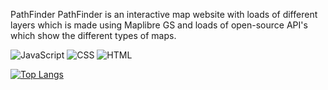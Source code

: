 PathFinder
PathFinder is an interactive map website with loads of different layers which is made using Maplibre GS and loads of open-source API's which show the different types of maps.


![JavaScript](https://img.shields.io/badge/JavaScript-50%25-yellow)
![CSS](https://img.shields.io/badge/CSS-26%25-blueviolet)
![HTML](https://img.shields.io/badge/HTML-24%25-orange)


[![Top Langs](https://github-readme-stats.vercel.app/api/top-langs/?username=YOUR_USERNAME&layout=compact)](https://github.com/anuraghazra/github-readme-stats)

